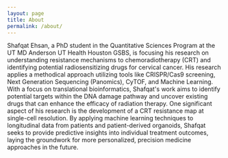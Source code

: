 ```yaml
---
layout: page
title: About
permalink: /about/
---
```


Shafqat Ehsan, a PhD student in the Quantitative Sciences Program at the UT MD Anderson UT Health Houston GSBS, is focusing his research on understanding resistance mechanisms to chemoradiotherapy (CRT) and identifying potential radiosensitizing drugs for cervical cancer. His research applies a methodical approach utilizing tools like CRISPR/Cas9 screening, Next Generation Sequencing (Panomics), CyTOF, and Machine Learning. With a focus on translational bioinformatics, Shafqat's work aims to identify potential targets within the DNA damage pathway and uncover existing drugs that can enhance the efficacy of radiation therapy. One significant aspect of his research is the development of a CRT resistance map at single-cell resolution. By applying machine learning techniques to longitudinal data from patients and patient-derived organoids, Shafqat seeks to provide predictive insights into individual treatment outcomes, laying the groundwork for more personalized, precision medicine approaches in the future.
